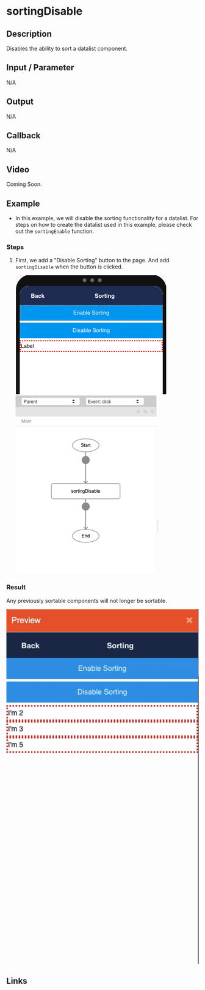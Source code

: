 # sortingDisable

## Description

Disables the ability to sort a datalist component. 

## Input / Parameter

N/A

## Output

N/A

## Callback

N/A

## Video

Coming Soon.

<!-- Format: [![Video]({image-path}?raw=true)]({url-link}) -->

## Example

- In this example, we will disable the sorting functionality for a datalist. For steps on how to create the datalist used in this example, please check out the `sortingEnable` function.
<!-- Share a scenario, like a user requirements. -->

### Steps

1. First, we add a "Disable Sorting" button to the page. And add `sortingDisable` when the button is clicked. 
   
    ![](sortingDisable-step-1.png)
    ![](sortingDisable-step-2.png)

### Result

Any previously sortable components will not longer be sortable. 

![](./sortingDisable-result-1.gif)

<!-- Explain the output.

Format: ![]({image-path}?raw=true) -->

## Links